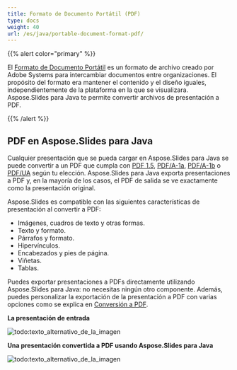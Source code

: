 ```yaml
---
title: Formato de Documento Portátil (PDF)
type: docs
weight: 40
url: /es/java/portable-document-format-pdf/
---
```


{{% alert color="primary" %}} 

El [Formato de Documento Portátil](https://es.wikipedia.org/wiki/PDF) es un formato de archivo creado por Adobe Systems para intercambiar documentos entre organizaciones. El propósito del formato era mantener el contenido y el diseño iguales, independientemente de la plataforma en la que se visualizara. Aspose.Slides para Java te permite convertir archivos de presentación a PDF.

{{% /alert %}} 

## **PDF en Aspose.Slides para Java**
Cualquier presentación que se pueda cargar en Aspose.Slides para Java se puede convertir a un PDF que cumpla con [PDF 1.5](https://es.wikipedia.org/wiki/PDF/A), [PDF/A-1a](https://es.wikipedia.org/wiki/PDF/A), [PDF/A-1b](https://es.wikipedia.org/wiki/PDF/A) o [PDF/UA](https://es.wikipedia.org/wiki/PDF/UA) según tu elección. Aspose.Slides para Java exporta presentaciones a PDF y, en la mayoría de los casos, el PDF de salida se ve exactamente como la presentación original.

Aspose.Slides es compatible con las siguientes características de presentación al convertir a PDF:

- Imágenes, cuadros de texto y otras formas.
- Texto y formato.
- Párrafos y formato.
- Hipervínculos.
- Encabezados y pies de página.
- Viñetas.
- Tablas.

Puedes exportar presentaciones a PDFs directamente utilizando Aspose.Slides para Java: no necesitas ningún otro componente. Además, puedes personalizar la exportación de la presentación a PDF con varias opciones como se explica en [Conversión a PDF](/slides/es/java/converting-a-presentation/).

**La presentación de entrada** 

![todo:texto_alternativo_de_la_imagen](portable-document-format-pdf_1.png)


**Una presentación convertida a PDF usando Aspose.Slides para Java** 

![todo:texto_alternativo_de_la_imagen](portable-document-format-pdf_2.png)